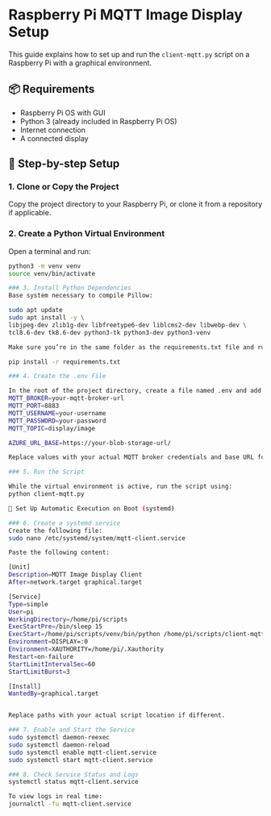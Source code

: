 # Raspberry Pi MQTT Image Display Setup

This guide explains how to set up and run the `client-mqtt.py` script on a Raspberry Pi with a graphical environment.

## 📦 Requirements

- Raspberry Pi OS with GUI
- Python 3 (already included in Raspberry Pi OS)
- Internet connection
- A connected display

## 🧰 Step-by-step Setup

### 1. Clone or Copy the Project

Copy the project directory to your Raspberry Pi, or clone it from a repository if applicable.

### 2. Create a Python Virtual Environment

Open a terminal and run:

```bash
python3 -m venv venv
source venv/bin/activate

### 3. Install Python Dependencies
Base system necessary to compile Pillow:

sudo apt update
sudo apt install -y \
libjpeg-dev zlib1g-dev libfreetype6-dev liblcms2-dev libwebp-dev \
tcl8.6-dev tk8.6-dev python3-tk python3-dev python3-venv

Make sure you’re in the same folder as the requirements.txt file and run:

pip install -r requirements.txt

### 4. Create the .env File

In the root of the project directory, create a file named .env and add the following:
MQTT_BROKER=your-mqtt-broker-url
MQTT_PORT=8883
MQTT_USERNAME=your-username
MQTT_PASSWORD=your-password
MQTT_TOPIC=display/image

AZURE_URL_BASE=https://your-blob-storage-url/

Replace values with your actual MQTT broker credentials and base URL for image validation.

### 5. Run the Script

While the virtual environment is active, run the script using:
python client-mqtt.py

🔄 Set Up Automatic Execution on Boot (systemd)

### 6. Create a systemd service
Create the following file:
sudo nano /etc/systemd/system/mqtt-client.service

Paste the following content:

[Unit]
Description=MQTT Image Display Client
After=network.target graphical.target

[Service]
Type=simple
User=pi
WorkingDirectory=/home/pi/scripts
ExecStartPre=/bin/sleep 15
ExecStart=/home/pi/scripts/venv/bin/python /home/pi/scripts/client-mqtt.py
Environment=DISPLAY=:0
Environment=XAUTHORITY=/home/pi/.Xauthority
Restart=on-failure
StartLimitIntervalSec=60
StartLimitBurst=3

[Install]
WantedBy=graphical.target


Replace paths with your actual script location if different.

### 7. Enable and Start the Service
sudo systemctl daemon-reexec
sudo systemctl daemon-reload
sudo systemctl enable mqtt-client.service
sudo systemctl start mqtt-client.service

### 8. Check Service Status and Logs
systemctl status mqtt-client.service

To view logs in real time:
journalctl -fu mqtt-client.service